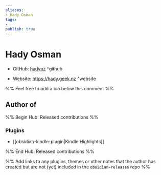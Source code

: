 ```yaml
---
aliases:
- Hady Osman
tags:
- 
publish: true
---
```


# Hady Osman

- GitHub: [hadynz](https://github.com/hadynz/) ^github
<!-- - Discord: `@` ^discord-->
- Website: <https://hady.geek.nz> ^website
<!-- - [[Publish sites|Publish site]]: ^publish-->

%% Feel free to add a bio below this comment %%


## Author of

%% Begin Hub: Released contributions %%
### Plugins
- [[obsidian-kindle-plugin|Kindle Highlights]]

%% End Hub: Released contributions %%

%% Add links to any plugins, themes or other notes that the author has created but are not (yet) included in the `obsidian-releases` repo %%

<!--
### Unlisted plugins

- 
-->

<!--
### Others

- 
-->

<!--
## Sponsor this author

- [[GitHub sponsors]]: [Sponsor @hadynz on GitHub Sponsors](https://github.com/sponsors/hadynz) ^github-sponsor
- [[Buy me a coffee]]: ^buy-me-a-coffee
- [[PayPal]]: ^paypal
- [[Patreon]]: ^patreon

-->

<!--
## Follow this author

- [[YouTube Channels|On YouTube]]: ^youtube
- Twitter: ^twitter
- ...
-->